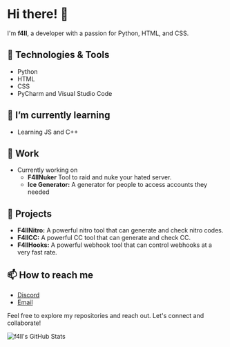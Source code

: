 # Hi there! 👋

I'm **f4ll**, a developer with a passion for Python, HTML, and CSS.

## 🔧 Technologies & Tools
- Python
- HTML
- CSS
- PyCharm and Visual Studio Code

## 🌱 I’m currently learning
- Learning JS and C++

## 💼 Work
- Currently working on
  - **F4llNuker** Tool to raid and nuke your hated server.
  - **Ice Generator:** A generator for people to access accounts they needed

## 🚀 Projects
- **F4llNitro:** A powerful nitro tool that can generate and check nitro codes.
- **F4llCC:** A powerful CC tool that can generate and check CC.
- **F4llHooks:** A powerful webhook tool that can control webhooks at a very fast rate.

## 📫 How to reach me
- [Discord](https://discord.channels/1187428677290565784)
- [Email](mailto:f4llyz@gmail.com)

Feel free to explore my repositories and reach out. Let's connect and collaborate!

![f4ll's GitHub Stats](https://github-readme-stats.vercel.app/api?username=f4ll&show_icons=true&hide_border=true)
